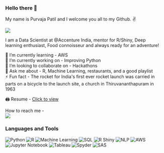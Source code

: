### Hello there 👋

My name is Purvaja Patil and I welcome you all to my Github. ✌️

![](https://komarev.com/ghpvc/?username=purvajapatil&color=blueviolet&style=plastic)

I am a Data Scientist at @Accenture India, mentor for R/Shiny, Deep learning enthusiast, Food connoisseur and always ready for an adventure!

🌱 I’m currently learning - AWS <br/>
🔭 I’m currently working on - Improving Python <br/>
👯 I’m looking to collaborate on - Hackathons <br/>
💬 Ask me about - R, Machine Learning, restaurants, and a good playlist <br/>
⚡️ Fun fact - The rocket for India's first ever rocket launch was carried in parts on a bicycle to the launch site, a church in Thiruvananthapuram in 1963 <br/>

🖨 Resume - [Click to view](https://drive.google.com/file/d/1O3O4hIQiaoHdxGIF0MyWG9nv46_tzHsu/view?usp=sharing)

How to reach me - <br/>
[![](https://img.shields.io/badge/LinkedIn=0077B5?style=for-the-badge&logo=linkedin&logoColor=white)](https://www.linkedin.com/in/purvajapatil/)

### Languages and Tools
<p>
  <img alt="Python" src="https://img.shields.io/badge/Python-HexColor?style=for-the-page&logoColor=white&color=blue" />
  <img alt="R" src="https://img.shields.io/badge/R-HexColor?style=for-the-page&logoColor=white&color=blue" />
  <img alt="Machine Learning" src="https://img.shields.io/badge/Machine Learning-HexColor?style=for-the-page&logoColor=white&color=blue" />
  <img alt="SQL" src="https://img.shields.io/badge/SQL-HexColor?style=for-the-page&logoColor=white&color=blue" />
  <img alt="R Shiny" src="https://img.shields.io/badge/R Shiny-HexColor?style=for-the-page&logoColor=white&color=blue" />
  <img alt="NLP" src="https://img.shields.io/badge/NLP-HexColor?style=for-the-page&logoColor=white&color=blue" />
  <img alt="AWS" src="https://img.shields.io/badge/AWS-HexColor?style=for-the-page&logoColor=white&color=blue" />
  <img alt="Jupyter Notebook" src="https://img.shields.io/badge/Jupyter Notebook-HexColor?style=for-the-page&logoColor=white&color=blue" />
  <img alt="Tableau" src="https://img.shields.io/badge/Tableau-HexColor?style=for-the-page&logoColor=white&color=blue" />
  <img alt="Spyder" src="https://img.shields.io/badge/Spyder-HexColor?style=for-the-page&logoColor=white&color=blue" />
  <img alt="SAS" src="https://img.shields.io/badge/SAS-HexColor?style=for-the-page&logoColor=white&color=blue" />
</p>
